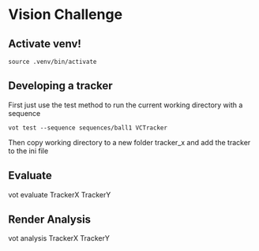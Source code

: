 # Vision Challenge

## Activate venv!

    source .venv/bin/activate

## Developing a tracker

First just use the test method to run the current working directory with a sequence

    vot test --sequence sequences/ball1 VCTracker

Then copy working directory to a new folder tracker_x and add the tracker to the ini file

## Evaluate

vot evaluate TrackerX TrackerY

## Render Analysis

vot analysis TrackerX TrackerY